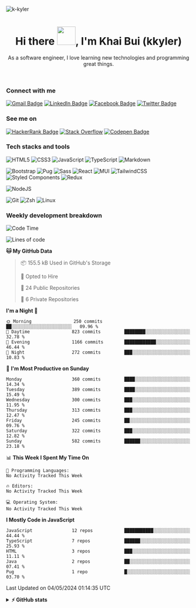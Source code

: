 <p align="left"> <img src="https://komarev.com/ghpvc/?username=k-kyler&label=Visitors&color=0e75b6&style=flat" alt="k-kyler" /> </p>

<h1 align="center">Hi there <img src="https://c.tenor.com/eT_e-q0D5xoAAAAi/long-livethe-blob-sunglasses.gif" width="50px" />, I'm Khai Bui (kkyler)</h1>
<p align="center">As a software engineer, I love learning new technologies and programming great things.</p> 

<br />

<h3 align="left">Connect with me</h3>

[![Gmail Badge](https://img.shields.io/badge/Gmail-d93025?style=flat&logo=gmail&logoColor=white)](mailto:khaiquang690@gmail.com)
[![LinkedIn Badge](https://img.shields.io/badge/LinkedIn-21a3e2?style=flat&logo=linkedin&logoColor=white)](https://linkedin.com/in/imkhai)
[![Facebook Badge](https://img.shields.io/badge/Facebook-1877F2?style=flat&logo=facebook&logoColor=white)](https://www.facebook.com/quangkhai.005/)
[![Twitter Badge](https://img.shields.io/badge/Twitter-ffd400?style=flat&logo=twitter&logoColor=black)](https://twitter.com/kkyler05)

<h3 align="left">See me on</h3>

[![HackerRank Badge](https://img.shields.io/badge/HackerRank-39424e?style=plastiflat&logo=hackerrank&logoColor=1ba94c)](https://www.hackerrank.com/Kkyler)
[![Stack Overflow](https://img.shields.io/badge/Stack_Overflow-FE7A16?style=plastic&logo=stack-overflow&logoColor=white)](https://stackoverflow.com/users/17881094/kkyler)
[![Codepen Badge](https://img.shields.io/badge/Codepen-f1f2f5?style=flat&logo=codepen&logoColor=black)](https://codepen.io/k-kyler)

<h3 align="left">Tech stacks and tools</h3>

![HTML5](https://img.shields.io/badge/HTML-%23E34F26.svg?style=flat&logo=html5&logoColor=white)
![CSS3](https://img.shields.io/badge/CSS-%231572B6.svg?style=flat&logo=css3&logoColor=white) 
![JavaScript](https://img.shields.io/badge/JavaScript-%23323330.svg?style=flat&logo=javascript&logoColor=%23F7DF1E)
![TypeScript](https://img.shields.io/badge/TypeScript-%23007ACC.svg?style=flat&logo=typescript&logoColor=white)
![Markdown](https://img.shields.io/badge/Markdown-%23000000.svg?style=flat&logo=markdown&logoColor=white) 

![Bootstrap](https://img.shields.io/badge/Bootstrap-%23563D7C.svg?style=flat&logo=bootstrap&logoColor=white) 
![Pug](https://img.shields.io/badge/Pug-FFF?style=flat&logo=pug&logoColor=A86454)
![Sass](https://img.shields.io/badge/Sass-hotpink.svg?style=flat&logo=SASS&logoColor=white) 
![React](https://img.shields.io/badge/React.js-%2320232a.svg?style=flat&logo=react&logoColor=%2361DAFB) 
![MUI](https://img.shields.io/badge/Material%20UI-007FFF?style=flat&logo=mui&logoColor=white)
![TailwindCSS](https://img.shields.io/badge/Tailwind%20CSS-%2338B2AC.svg?style=flat&logo=tailwind-css&logoColor=white) 
![Styled Components](https://img.shields.io/badge/Styled%20Components-DB7093?style=flat&logo=styled-components&logoColor=white)
![Redux](https://img.shields.io/badge/Redux-%23593d88.svg?style=flat&logo=redux&logoColor=white) 

![NodeJS](https://img.shields.io/badge/Node.js-6DA55F?style=flat&logo=node.js&logoColor=white)

![Git](https://img.shields.io/badge/Git-E44C30?style=flat&logo=git&logoColor=white)
![Zsh](https://img.shields.io/badge/Zsh-4D4D4D?style=flat&logo=windows%20terminal&logoColor=white)
![Linux](https://img.shields.io/badge/Linux-FCC624?style=flat&logo=linux&logoColor=black)

<h3>Weekly development breakdown</h3>

<!--START_SECTION:waka-->
![Code Time](http://img.shields.io/badge/Code%20Time-1%2C104%20hrs%2031%20mins-blue)

![Lines of code](https://img.shields.io/badge/From%20Hello%20World%20I%27ve%20Written-5.5%20million%20lines%20of%20code-blue)

**🐱 My GitHub Data** 

> 📦 155.5 kB Used in GitHub's Storage 
 > 
> 💼 Opted to Hire
 > 
> 📜 24 Public Repositories 
 > 
> 🔑 6 Private Repositories 
 > 
**I'm a Night 🦉** 

```text
🌞 Morning                250 commits         ██░░░░░░░░░░░░░░░░░░░░░░░   09.96 % 
🌆 Daytime                823 commits         ████████░░░░░░░░░░░░░░░░░   32.78 % 
🌃 Evening                1166 commits        ████████████░░░░░░░░░░░░░   46.44 % 
🌙 Night                  272 commits         ███░░░░░░░░░░░░░░░░░░░░░░   10.83 % 
```
📅 **I'm Most Productive on Sunday** 

```text
Monday                   360 commits         ████░░░░░░░░░░░░░░░░░░░░░   14.34 % 
Tuesday                  389 commits         ████░░░░░░░░░░░░░░░░░░░░░   15.49 % 
Wednesday                300 commits         ███░░░░░░░░░░░░░░░░░░░░░░   11.95 % 
Thursday                 313 commits         ███░░░░░░░░░░░░░░░░░░░░░░   12.47 % 
Friday                   245 commits         ██░░░░░░░░░░░░░░░░░░░░░░░   09.76 % 
Saturday                 322 commits         ███░░░░░░░░░░░░░░░░░░░░░░   12.82 % 
Sunday                   582 commits         ██████░░░░░░░░░░░░░░░░░░░   23.18 % 
```


📊 **This Week I Spent My Time On** 

```text
💬 Programming Languages: 
No Activity Tracked This Week

🔥 Editors: 
No Activity Tracked This Week

💻 Operating System: 
No Activity Tracked This Week
```

**I Mostly Code in JavaScript** 

```text
JavaScript               12 repos            ███████████░░░░░░░░░░░░░░   44.44 % 
TypeScript               7 repos             ██████░░░░░░░░░░░░░░░░░░░   25.93 % 
HTML                     3 repos             ███░░░░░░░░░░░░░░░░░░░░░░   11.11 % 
Java                     2 repos             ██░░░░░░░░░░░░░░░░░░░░░░░   07.41 % 
Pug                      1 repo              █░░░░░░░░░░░░░░░░░░░░░░░░   03.70 % 
```




 Last Updated on 04/05/2024 01:14:35 UTC
<!--END_SECTION:waka-->

<details>
  <br />  
  <summary><b>⚡ GitHub stats</b></summary>
  <img align="center" alt="Kkyler's Github stats" src="https://github-readme-stats.vercel.app/api?username=K-Kyler&show_icons=true&hide_border=true&theme=react" />
  <br />
  <br />
  <img align="center" alt="Kkyler's Streak" src="https://github-readme-streak-stats.herokuapp.com/?user=k-kyler&theme=react&hide_border=true" />
</details>

